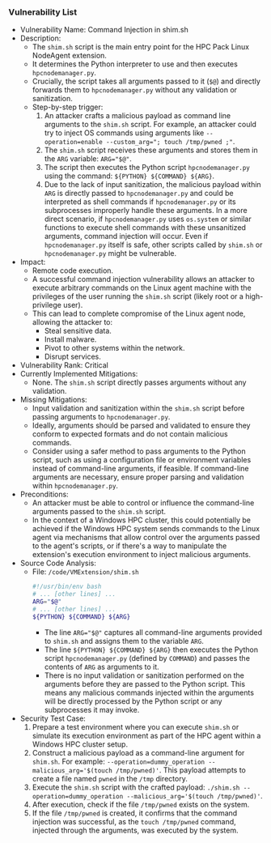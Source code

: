 ### Vulnerability List

- Vulnerability Name: Command Injection in shim.sh
- Description:
    - The `shim.sh` script is the main entry point for the HPC Pack Linux NodeAgent extension.
    - It determines the Python interpreter to use and then executes `hpcnodemanager.py`.
    - Crucially, the script takes all arguments passed to it (`$@`) and directly forwards them to `hpcnodemanager.py` without any validation or sanitization.
    - Step-by-step trigger:
        1. An attacker crafts a malicious payload as command line arguments to the `shim.sh` script. For example, an attacker could try to inject OS commands using arguments like `--operation=enable --custom_arg="; touch /tmp/pwned ;"`.
        2. The `shim.sh` script receives these arguments and stores them in the `ARG` variable: `ARG="$@"`.
        3. The script then executes the Python script `hpcnodemanager.py` using the command: `${PYTHON} ${COMMAND} ${ARG}`.
        4. Due to the lack of input sanitization, the malicious payload within `ARG` is directly passed to `hpcnodemanager.py` and could be interpreted as shell commands if `hpcnodemanager.py` or its subprocesses improperly handle these arguments. In a more direct scenario, if `hpcnodemanager.py` uses `os.system` or similar functions to execute shell commands with these unsanitized arguments, command injection will occur. Even if `hpcnodemanager.py` itself is safe, other scripts called by `shim.sh` or `hpcnodemanager.py` might be vulnerable.
- Impact:
    - Remote code execution.
    - A successful command injection vulnerability allows an attacker to execute arbitrary commands on the Linux agent machine with the privileges of the user running the `shim.sh` script (likely root or a high-privilege user).
    - This can lead to complete compromise of the Linux agent node, allowing the attacker to:
        - Steal sensitive data.
        - Install malware.
        - Pivot to other systems within the network.
        - Disrupt services.
- Vulnerability Rank: Critical
- Currently Implemented Mitigations:
    - None. The `shim.sh` script directly passes arguments without any validation.
- Missing Mitigations:
    - Input validation and sanitization within the `shim.sh` script before passing arguments to `hpcnodemanager.py`.
    - Ideally, arguments should be parsed and validated to ensure they conform to expected formats and do not contain malicious commands.
    - Consider using a safer method to pass arguments to the Python script, such as using a configuration file or environment variables instead of command-line arguments, if feasible. If command-line arguments are necessary, ensure proper parsing and validation within `hpcnodemanager.py`.
- Preconditions:
    - An attacker must be able to control or influence the command-line arguments passed to the `shim.sh` script.
    - In the context of a Windows HPC cluster, this could potentially be achieved if the Windows HPC system sends commands to the Linux agent via mechanisms that allow control over the arguments passed to the agent's scripts, or if there's a way to manipulate the extension's execution environment to inject malicious arguments.
- Source Code Analysis:
    - File: `/code/VMExtension/shim.sh`
        ```bash
        #!/usr/bin/env bash
        # ... [other lines] ...
        ARG="$@"
        # ... [other lines] ...
        ${PYTHON} ${COMMAND} ${ARG}
        ```
        - The line `ARG="$@"` captures all command-line arguments provided to `shim.sh` and assigns them to the variable `ARG`.
        - The line `${PYTHON} ${COMMAND} ${ARG}` then executes the Python script `hpcnodemanager.py` (defined by `COMMAND`) and passes the contents of `ARG` as arguments to it.
        - There is no input validation or sanitization performed on the arguments before they are passed to the Python script. This means any malicious commands injected within the arguments will be directly processed by the Python script or any subprocesses it may invoke.
- Security Test Case:
    1. Prepare a test environment where you can execute `shim.sh` or simulate its execution environment as part of the HPC agent within a Windows HPC cluster setup.
    2. Construct a malicious payload as a command-line argument for `shim.sh`. For example: `--operation=dummy_operation --malicious_arg='$(touch /tmp/pwned)'`. This payload attempts to create a file named `pwned` in the `/tmp` directory.
    3. Execute the `shim.sh` script with the crafted payload: `./shim.sh --operation=dummy_operation --malicious_arg='$(touch /tmp/pwned)'`.
    4. After execution, check if the file `/tmp/pwned` exists on the system.
    5. If the file `/tmp/pwned` is created, it confirms that the command injection was successful, as the `touch /tmp/pwned` command, injected through the arguments, was executed by the system.